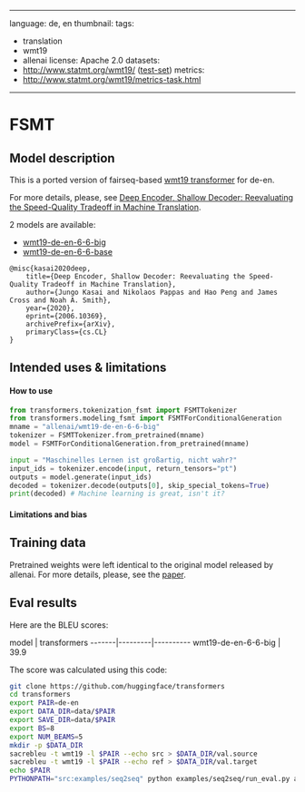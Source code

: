 
---

language: de, en
thumbnail:
tags:
- translation
- wmt19
- allenai
license: Apache 2.0
datasets:
- http://www.statmt.org/wmt19/ ([test-set](http://matrix.statmt.org/test_sets/newstest2019.tgz?1556572561))
metrics:
- http://www.statmt.org/wmt19/metrics-task.html
---

# FSMT

## Model description

This is a ported version of fairseq-based [wmt19 transformer](https://github.com/jungokasai/deep-shallow/) for de-en.

For more details, please, see [Deep Encoder, Shallow Decoder: Reevaluating the Speed-Quality Tradeoff in Machine Translation](https://arxiv.org/abs/2006.10369).

2 models are available:

* [wmt19-de-en-6-6-big](https://huggingface.co/allenai/wmt19-de-en-6-6-big)
* [wmt19-de-en-6-6-base](https://huggingface.co/allenai/wmt19-de-en-6-6-base)

```
@misc{kasai2020deep,
    title={Deep Encoder, Shallow Decoder: Reevaluating the Speed-Quality Tradeoff in Machine Translation},
    author={Jungo Kasai and Nikolaos Pappas and Hao Peng and James Cross and Noah A. Smith},
    year={2020},
    eprint={2006.10369},
    archivePrefix={arXiv},
    primaryClass={cs.CL}
}
```

## Intended uses & limitations

#### How to use

```python
from transformers.tokenization_fsmt import FSMTTokenizer
from transformers.modeling_fsmt import FSMTForConditionalGeneration
mname = "allenai/wmt19-de-en-6-6-big"
tokenizer = FSMTTokenizer.from_pretrained(mname)
model = FSMTForConditionalGeneration.from_pretrained(mname)

input = "Maschinelles Lernen ist großartig, nicht wahr?"
input_ids = tokenizer.encode(input, return_tensors="pt")
outputs = model.generate(input_ids)
decoded = tokenizer.decode(outputs[0], skip_special_tokens=True)
print(decoded) # Machine learning is great, isn't it?

```

#### Limitations and bias


## Training data

Pretrained weights were left identical to the original model released by allenai. For more details, please, see the [paper](https://arxiv.org/abs/2006.10369).

## Eval results

Here are the BLEU scores:

model   |  transformers
-------|---------|----------
wmt19-de-en-6-6-big  |  39.9

The score was calculated using this code:

```bash
git clone https://github.com/huggingface/transformers
cd transformers
export PAIR=de-en
export DATA_DIR=data/$PAIR
export SAVE_DIR=data/$PAIR
export BS=8
export NUM_BEAMS=5
mkdir -p $DATA_DIR
sacrebleu -t wmt19 -l $PAIR --echo src > $DATA_DIR/val.source
sacrebleu -t wmt19 -l $PAIR --echo ref > $DATA_DIR/val.target
echo $PAIR
PYTHONPATH="src:examples/seq2seq" python examples/seq2seq/run_eval.py allenai/wmt19-de-en-6-6-big $DATA_DIR/val.source $SAVE_DIR/test_translations.txt --reference_path $DATA_DIR/val.target --score_path $SAVE_DIR/test_bleu.json --bs $BS --task translation --num_beams $NUM_BEAMS
```

